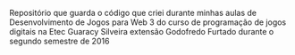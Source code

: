 Repositório que guarda o código que criei durante minhas aulas de Desenvolvimento de Jogos para Web 3 do curso de programação de jogos digitais na Etec Guaracy Silveira extensão Godofredo Furtado durante o segundo semestre de 2016